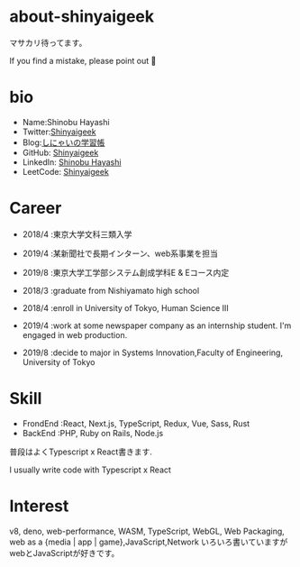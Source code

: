 # about-shinyaigeek
マサカリ待ってます。

If you find a mistake, please point out :pray:

# bio

* Name:Shinobu Hayashi
* Twitter:[Shinyaigeek](https://twitter.com/Shinyaigeek)
* Blog:[しにゃいの学習帳](https://www.shinyaigeek.com)
* GitHub: [Shinyaigeek](https://github.com/Shinyaigeek/)
* LinkedIn: [Shinobu Hayashi](https://www.linkedin.com/in/shinyaigeek/)
* LeetCode: [Shinyaigeek](https://leetcode.com/shinyaigeek/)

# Career

* 2018/4 :東京大学文科三類入学
* 2019/4 :某新聞社で長期インターン、web系事業を担当
* 2019/8 :東京大学工学部システム創成学科E & Eコース内定

* 2018/3 :graduate from Nishiyamato high school
* 2018/4 :enroll in University of Tokyo, Human Science Ⅲ
* 2019/4 :work at some newspaper company as an internship student. I'm engaged in web production.
* 2019/8 :decide to major in Systems Innovation,Faculty of Engineering, University of Tokyo

# Skill
* FrondEnd :React, Next.js, TypeScript, Redux, Vue, Sass, Rust
* BackEnd :PHP, Ruby on Rails, Node.js

普段はよくTypescript x React書きます.

I usually write code with Typescript x React

# Interest
v8, deno, web-performance, WASM, TypeScript, WebGL, Web Packaging, web as a {media | app | game},JavaScript,Network
いろいろ書いていますがwebとJavaScriptが好きです。
